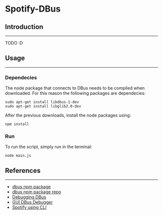 # Spotify-DBus

## Introduction

---

TODO :D

## Usage

---

### Dependecies

The node package that connects to DBus needs to be compiled when downloaded. For this reason the following packages are dependecies:

```shell
sudo apt-get install libdbus-1-dev
sudo apt-get install libglib2.0-dev
```

After the previous downloads, install the node packages using:

```shell
npm install
```

### Run

To run the script, simply run in the terminal:

```shell
node main.js
```

## References

---

- [dbus npm package](https://www.npmjs.com/package/dbus)
- [dbus npm package repo](https://github.com/Shouqun/node-dbus)
- [Debugging DBus](https://wiki.ubuntu.com/DebuggingDBus)
- [GUI DBus Debugger](https://wiki.gnome.org/Apps/DFeet)
- [Spotify using CLI](https://community.spotify.com/t5/Desktop-Linux/Basic-controls-via-command-line/td-p/4295625)
